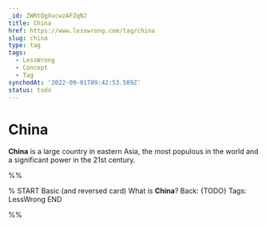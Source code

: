 ```yaml
---
_id: ZWRtQgXucwzAFZqNJ
title: China
href: https://www.lesswrong.com/tag/china
slug: china
type: tag
tags:
  - LessWrong
  - Concept
  - Tag
synchedAt: '2022-09-01T09:42:53.589Z'
status: todo
---
```


# China

**China** is a large country in eastern Asia, the most populous in the world and a significant power in the 21st century.


%%

% START
Basic (and reversed card)
What is **China**?
Back: {TODO}
Tags: LessWrong
END
<!--ID: 1663157015804-->


%%
	
